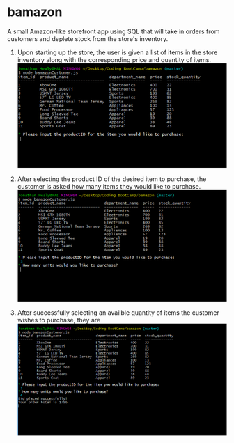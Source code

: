 # bamazon
A small Amazon-like storefront app using SQL that will take in orders from customers and deplete stock from the store's inventory.



1) Upon starting up the store, the user is given a list of items in the store inventory along with the corresponding price and quantity of items. <br>
![alt text](https://github.com/jheal006/bamazon/blob/master/assets/Capture1.PNG)

2) After selecting the product ID of the desired item to purchase, the customer is asked how many items they would like to purchase.<br>
![alt text](https://github.com/jheal006/bamazon/blob/master/assets/Capture2.PNG)



4) After successfully selecting an availble quantity of items the customer wishes to purchase, they are 
![alt text](https://github.com/jheal006/bamazon/blob/master/assets/Capture3.PNG)

